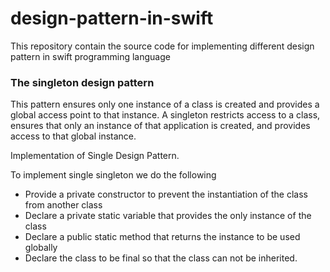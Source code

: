 # design-pattern-in-swift
This repository contain the source code for implementing different design pattern in swift programming language

### The singleton design pattern
This pattern ensures only one instance of a class is created and provides a global access point to that instance.
A singleton restricts access to a class, ensures that only an instance of that application is created, and provides access to that global instance.

Implementation of Single Design Pattern.

To implement single singleton we do the following
- Provide a private constructor to prevent the instantiation of the class from another class
- Declare a private static variable that provides the only instance of the class
- Declare a public static method that returns the instance to be used globally
- Declare the class to be final so that the class can not be inherited.

